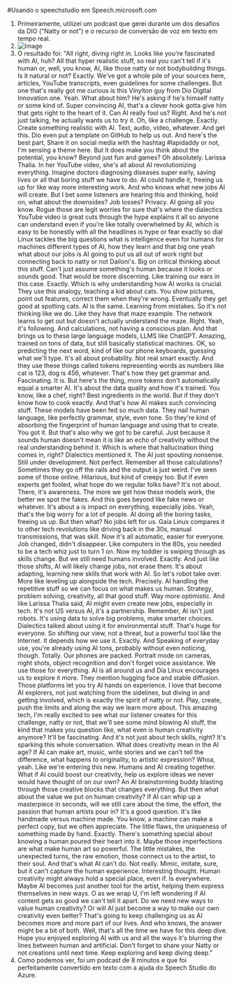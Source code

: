 #Usando o speechstudio em Speech.microsoft.com
1. Primeiramente, utilizei um podcast que gerei durante um dos desafios da DIO ("Natty or not") e o recurso de conversão de voz em texto em tempo real.
2. ![image](https://github.com/user-attachments/assets/e11f3465-fbef-47b0-83fd-c5f50ee004b6)
3. O resultado foi: "All right, diving right in. Looks like you're fascinated with AI, huh? All that hyper realistic stuff, so real you can't tell if it's human or, well, you know, AI, like those natty or not bodybuilding things. Is it natural or not? Exactly. We've got a whole pile of your sources here, articles, YouTube transcripts, even guidelines for some challenges. But one that's really got me curious is this Vinylton guy from Dio Digital Innovation one. Yeah. What about him? He's asking if he's himself natty or some kind of. Super convincing AI, that's a clever hook gotta give him that gets right to the heart of it. Can AI really fool us? Right. And he's not just talking, he actually wants us to try it. Oh, like a challenge. Exactly. Create something realistic with AI. Text, audio, video, whatever. And get this. Dio even put a template on GitHub to help us out. And here's the best part, Share it on social media with the hashtag #lapidaddy or not, I'm sensing a theme here. But it does make you think about the potential, you know? Beyond just fun and games? Oh absolutely. Larissa Thalia. In her YouTube video, she's all about AI revolutionizing everything. Imagine doctors diagnosing diseases super early, saving lives or all that boring stuff we have to do. AI could handle it, freeing us up for like way more interesting work. And who knows what new jobs AI will create. But I bet some listeners are hearing this and thinking, hold on, what about the downsides? Job losses? Privacy. AI going all you know. Rogue those are legit worries for sure that's where the dialectics YouTube video is great cuts through the hype explains it all so anyone can understand even if you're like totally overwhelmed by AI, which is easy to be honestly with all the headlines is hype or fear exactly so dial Linux tackles the big questions what is intelligence even for humans for machines different types of AI, how they learn and that big one yeah what about our jobs is AI going to put us all out of work right but connecting back to natty or not Dailoni's. Big on critical thinking about this stuff. Can't just assume something's human because it looks or sounds good. That would be more discerning. Like training our ears in this case. Exactly. Which is why understanding how AI works is crucial. They use this analogy, teaching a kid about cats. You show pictures, point out features, correct them when they're wrong. Eventually they get good at spotting cats. AI is the same. Learning from mistakes. So it's not thinking like we do. Like they have that maze example. The network learns to get out but doesn't actually understand the maze. Right. Yeah, it's following. And calculations, not having a conscious plan. And that brings us to these large language models, LLMS like ChatGPT. Amazing, trained on tons of data, but still basically statistical machines. OK, so predicting the next word, kind of like our phone keyboards, guessing what we'll type. It's all about probability. Not real smart exactly. And they use these things called tokens representing words as numbers like cat is 123, dog is 456, whatever. That's how they get grammar and. Fascinating. It is. But here's the thing, more tokens don't automatically equal a smarter AI. It's about the data quality and how it's trained. You know, like a chef, right? Best ingredients in the world. But if they don't know how to cook exactly. And that's how AI makes such convincing stuff. These models have been fed so much data. They nail human language, like perfectly grammar, style, even tone. So they're kind of absorbing the fingerprint of human language and using that to create. You got it. But that's also why we got to be careful. Just because it sounds human doesn't mean it is like an echo of creativity without the real understanding behind it. Which is where that hallucination thing comes in, right? Dialectics mentioned it. The AI just spouting nonsense. Still under development. Not perfect. Remember all those calculations? Sometimes they go off the rails and the output is just weird. I've seen some of those online. Hilarious, but kind of creepy too. But if even experts get fooled, what hope do we regular folks have? It's not about. There, it's awareness. The more we get how these models work, the better we spot the fakes. And this goes beyond like fake news or whatever. It's about a is impact on everything, especially jobs. Yeah, that's the big worry for a lot of people. AI doing all the boring tasks, freeing us up. But then what? No jobs left for us. Gaia Linux compares it to other tech revolutions like driving back in the 30s, manual transmissions, that was skill. Now it's all automatic, easier for everyone. Job changed, didn't disappear. Like computers in the 80s, you needed to be a tech whiz just to turn 1 on. Now my toddler is swiping through as skills change. But we still need humans involved. Exactly. And just like those shifts, AI will likely change jobs, not erase them. It's about adapting, learning new skills that work with AI. So let's robot take over. More like leveling up alongside the tech. Precisely. AI handling the repetitive stuff so we can focus on what makes us human. Strategy, problem solving, creativity, all that good stuff. Way more optimistic. And like Larissa Thalia said, AI might even create new jobs, especially in tech. It's not US versus AI, it's a partnership. Remember, AI isn't just robots. It's using data to solve big problems, make smarter choices. Dialectics talked about using it for environmental stuff. That's huge for everyone. So shifting our view, not a threat, but a powerful tool like the Internet. It depends how we use it. Exactly. And Speaking of everyday use, you're already using AI tons, probably without even noticing, though. Totally. Our phones are packed. Portrait mode on cameras, night shots, object recognition and don't forget voice assistance. We use those for everything. AI is all around us and Dia Linux encourages us to explore it more. They mention hugging face and stable diffusion. Those platforms let you try AI hands on experience. I love that become AI explorers, not just watching from the sidelines, but diving in and getting involved, which is exactly the spirit of natty or not. Play, create, push the limits and along the way we learn more about. This amazing tech, I'm really excited to see what our listener creates for this challenge, natty or not, that we'll see some mind blowing AI stuff, the kind that makes you question like, what even is human creativity anymore? It'll be fascinating. And it's not just about tech skills, right? It's sparking this whole conversation. What does creativity mean in the AI age? If AI can make art, music, write stories and we can't tell the difference, what happens to originality, to artistic expression? Whoa, yeah. Like we're entering this new. Humans and AI creating together. What if AI could boost our creativity, help us explore ideas we never would have thought of on our own? An AI brainstorming buddy blasting through those creative blocks that changes everything. But then what about the value we put on human creativity? If AI can whip up a masterpiece in seconds, will we still care about the time, the effort, the passion that human artists pour in? It's a good question. It's like handmade versus machine made. You know, a machine can make a perfect copy, but we often appreciate. The little flaws, the uniqueness of something made by hand. Exactly. There's something special about knowing a human poured their heart into it. Maybe those imperfections are what make human art so powerful. The little mistakes, the unexpected turns, the raw emotion, those connect us to the artist, to their soul. And that's what AI can't do. Not really. Mimic, imitate, sure, but it can't capture the human experience. Interesting thought. Human creativity might always hold a special place, even if. Is everywhere. Maybe AI becomes just another tool for the artist, helping them express themselves in new ways. O as we wrap U, I'm left wondering if AI content gets so good we can't tell it apart. Do we need new ways to value human creativity? Or will AI just become a way to make our own creativity even better? That's going to keep challenging us as AI becomes more and more part of our lives. And who knows, the answer might be a bit of both. Well, that's all the time we have for this deep dive. Hope you enjoyed exploring AI with us and all the ways it's blurring the lines between human and artificial. Don't forget to share your Natty or not creations until next time. Keep exploring and keep diving deep." 
4. Como podemos ver, foi um podcast de 8 minutos e que foi perfeitamente convertido em texto com a ajuda do Speech Studio do Azure.
